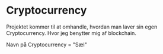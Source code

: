 # Cryptocurrency
 
Projektet kommer til at omhandle, hvordan man laver sin egen Cryptocurrency. Hvor jeg benytter mig af blockchain.

Navn på Cryptocurrency = "Sæl"
